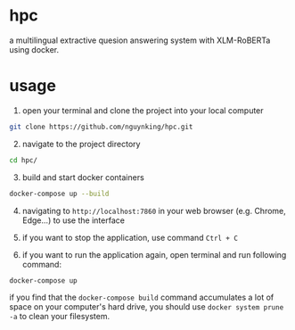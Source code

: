 # hpc

a multilingual extractive quesion answering system with XLM-RoBERTa using docker.

# usage

1. open your terminal and clone the project into your local computer
```bash
git clone https://github.com/nguynking/hpc.git
```

2. navigate to the project directory
```bash
cd hpc/
```

3. build and start docker containers
```bash
docker-compose up --build
```

4. navigating to `http://localhost:7860` in your web browser (e.g. Chrome, Edge...) to use the interface

5. if you want to stop the application, use command `Ctrl + C`

6. if you want to run the application again, open terminal and run following command:
```bash
docker-compose up
```

if you find that the `docker-compose build` command accumulates a lot of space on your computer's hard drive, you should use `docker system prune -a` to clean your filesystem.
